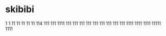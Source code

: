 # skibibi
1
1
11
11
11
11
11
114
111
111
1111
111
111
111
111
111
111
111
111
111
1111
1111
1111
11111
1111
